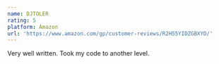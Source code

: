 ```yaml
---
name: DJTOLER
rating: 5
platform: Amazon
url: 'https://www.amazon.com/gp/customer-reviews/R2H55YIDZGBXYD/'
---
```


Very well written. Took my code to another level.

